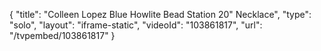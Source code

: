 {
    "title": "Colleen Lopez Blue Howlite Bead Station 20\" Necklace",
    "type": "solo",
    "layout": "iframe-static",
    "videoId": "103861817",
    "url": "\/tvpembed\/103861817"
}